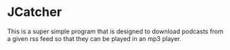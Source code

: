 # JCatcher

This is a super simple program that is designed to download podcasts from a given rss feed so that they can be played in an mp3 player.

